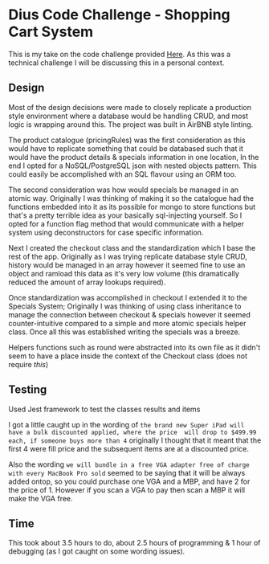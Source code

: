 # Dius Code Challenge - Shopping Cart System 
This is my take on the code challenge provided [Here](CodeChallenge.md). As this was a technical challenge I will be discussing this in a personal context.

## Design
Most of the design decisions were made to closely replicate a production style environment where a database would be handling
CRUD, and most logic is wrapping around this. The project was built in AirBNB style linting. 

The product catalogue (pricingRules) was the first consideration as this would have to replicate something that could be 
databased such that it would have the product details & specials information in one location, In the end I opted for a 
NoSQL/PostgreSQL json with nested objects pattern. This could easily be accomplished with an SQL flavour using an ORM too.

The second consideration was how would specials be managed in an atomic way. Originally I was thinking of making it so the 
catalogue had the functions embedded into it as its possible for mongo to store functions but that's a pretty terrible idea
as your basically sql-injecting yourself. So I opted for a function flag method that would communicate with a helper system
using deconstructors for case specific information.

Next I created the checkout class and the standardization which I base the rest of the app. Originally as I was trying
replicate database style CRUD, history would be managed in an array however it seemed fine to use an object and ramload this
data as it's very low volume (this dramatically reduced the amount of array lookups required).

Once standardization was accomplished in checkout I extended it to the Specials System; Originally I was thinking of using
class inheritance to manage the connection between checkout & specials however it seemed counter-intuitive compared to a 
simple and more atomic specials helper class. Once all this was established writing the specials was a breeze.

Helpers functions such as round were abstracted into its own file as it didn't seem to have a place inside the context of
the Checkout class (does not require *this*)

## Testing
Used Jest framework to test the classes results and items

I got a little caught up in the wording of `the brand new Super iPad will have a bulk discounted applied, where the price 
will drop to $499.99 each, if someone buys more than 4` originally I thought that it meant that the first 4 were fill price
and the subsequent items are at a discounted price. 

Also the wording `we will bundle in a free VGA adapter free of charge with every MacBook Pro sold` seemed to be saying that
it will be always added ontop, so you could purchase one VGA and a MBP, and have 2 for the price of 1. However if you scan
a VGA to pay then scan a MBP it will make the VGA free.

## Time
This took about 3.5 hours to do, about 2.5 hours of programming & 1 hour of debugging (as I got caught on some wording 
issues).